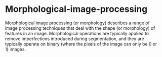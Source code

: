 # Morphological-image-processing
Morphological image processing (or morphology) describes a range of image processing techniques that deal with the shape (or morphology) of features in an image. Morphological operations are typically applied to remove imperfections introduced during segmentation, and they are typically operate on binary (where the pixels of the image can only be 0 or 1) images.
